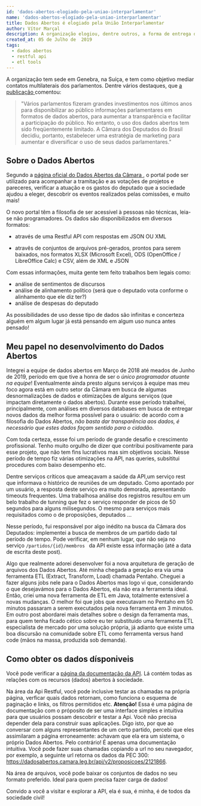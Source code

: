 ```yaml
---
id: 'dados-abertos-elogiado-pela-uniao-interparlamentar'
name: 'dados-abertos-elogiado-pela-uniao-interparlamentar'
title: Dados Abertos é elogiado pela União Interparlamentar
author: Vítor Marçal
description: A organização elogiou, dentre outros, a forma de entrega dos dados e a boa comunicação com a sociedade. Com muito orgulho, fui colaborador desse importante projeto para a sociedade civil.
created_at: 05 de Julho de  2019
tags:
  - dados abertos
  - restful api
  - etl tools
---
```


A organização tem sede em Genebra, na Suíça, e tem como objetivo mediar contatos multilaterais dos parlamentos. Dentre vários destaques,  que <a href="https://www.ipu.org/open-data-availability-not-enough-marketing-strategy-brazilian-chamber-deputies" title="Página da União Interparlamentar, link da notícia" target="_blank" rel="noopener noreferrer">a publicação </a> comentou:

>"Vários parlamentos fizeram grandes investimentos nos últimos anos para disponibilizar ao público informações parlamentares em formatos de dados abertos, para aumentar a transparência e facilitar a participação do público. No entanto, o uso dos dados abertos tem sido freqüentemente limitado. A Câmara dos Deputados do Brasil decidiu, portanto, estabelecer uma estratégia de marketing para aumentar e diversificar o uso de seus dados parlamentares."

## Sobre o Dados Abertos

Segundo a <a href="https://dadosbaertos.camara.leg.br/" title="Portal do Dados Abertos da Câmara dos Deputados" target="_blank" rel="noopener noreferrer">página oficial do Dados Abertos da Câmara </a>, o portal pode ser utilizado para acompanhar a tramitação e as votações de projetos e pareceres, verificar a atuação e os gastos do deputado que a sociedade ajudou a eleger, descobrir os eventos realizados pelas comissões, e muito mais!

O novo portal têm a filosofia de ser acessível à pessoas não técnicas, leia-se não programadores. Os dados são disponibilizados em diversos formatos:
  
  * através de uma Restful API com respostas em JSON OU XML
  
  * atravês de conjuntos de arquivos pré-gerados, prontos para serem baixados, nos formatos XLSX (Microsoft Excel), ODS (OpenOffice / LibreOffice Calc) e CSV, além de XML e JSON

Com essas informações, muita gente tem feito trabalhos bem legais como: 

  * análise de sentimentos de discursos
  * análise de alinhamento político (será que o deputado vota conforme o alinhamento que ele diz ter?)
  * análise de despesas do deputado 
 
As possibilidades de uso desse tipo de dados são infinitas e concerteza alguém em algum lugar já está pensando em algum uso nunca antes pensado!


## Meu papel no desenvolvimento do Dados Abertos

Integrei a equipe de dados abertos em Março de 2018 até meados de Junho de 2019, período em que tive a honra de ser o <em>único programador atuante na equipe</em>! Eventualmente ainda presto alguns serviços à equipe mas meu foco agora está em outro setor da Câmara em busca de algumas desnormalizações de dados e otimizações de alguns serviços (que impactam diretamente o dados abertos).
Durante esse período trabalhei, principalmente, com análises em diversos databases em busca de entregar novos dados da melhor forma possível para o usuário: de acordo com a filosofia do Dados Abertos, <em>não basta dar transparência aos dados, é necessário que estes dados façam sentido para o cidadão</em>.

Com toda certeza, essse foi um período de grande desafio e crescimento profissional. 
Tenho muito orgulho de dizer que contribui positivamente para esse projeto, que não tem fins lucrativos mas sim objetivos sociais.
Nesse período de tempo fiz várias otimizações na API, nas queries, subsititui procedures com baixo desempenho etc.

Dentre serviços críticos que ameaçavam a saúde da API,um serviço rest que informava o histórico de reuniões de um deputado. Como apontado por um usuário, a resposta deste serviço era muito demorada, apresentando timeouts frequentes.
Uma trabalhosa análise dos registros resultou em um belo trabalho de tunning que fez o serviço responder de picos de 50 segundos para alguns milisegundos. O mesmo para serviços mais requisitados como o de proposições, deputados ...

Nesse período, fui responsável por algo inédito na busca da Câmara dos Deputados: implementei a busca de membros de um partido dado tal período de tempo. Pode verificar, em nenhum lugar, que não seja no serviço <code>/partidos/{id}/membros </code> da API existe essa informação (até a data de escrita deste post).

Algo que realmente adorei desenvolver foi a nova arquitetura de geração de arquivos dos Dados Abertos. Até minha chegada a geração era
via uma ferramenta ETL (Extract, Transform, Load) chamada Pentaho. Cheguei a fazer alguns jobs nele para o Dados Abertos mas logo vi que, considerando o que desejavámos para o Dados Abertos, ela não era a ferramenta ideal. Então, criei uma nova ferramenta de ETL em Java, totalmente extensivel a novas mudanças. O melhor foi que jobs que executavam no Pentaho em 50 minutos passaram a serem executados pela nova ferramenta em 3 minutos. Em outro post abordarei mais detalhes sobre o design da ferramenta mas, para quem tenha ficado cético sobre eu ter substituido uma ferramenta ETL especialista de mercado por uma solução própria, já adianto que existe uma boa discursão na comunidade sobre ETL como ferramenta versus hand code (mãos na massa, produzida sob demanda).

## Como obter os dados dísponiveis

Você pode verificar a <a href="https://dadosbaertos.camara.leg.br/swagger/api.html" title="Página da documentação da API do Dados Abertos" target="_blank" rel="noopener noreferrer">página da documentação da API</a>. Lá contém todas as relações com os recursos (dados) abertos à sociedade. 

Na área da Api Restful, você pode inclusive testar as chamadas na própria página, verficar quais dados retornam, como funciona o esquema de paginação e links, os filtros permitidos etc. <strong>Atenção!</strong> Essa é uma página de documentação com o próposito de ser uma interface simples e intuitiva para que usuários possam descobrir e testar a Api. Você não precisa depender dela para construir suas aplicações. Digo isto, por que ao conversar com alguns representantes de um certo partido, percebi que eles assimilaram a página erroneamente: achavam que ela era um sistema, o próprio Dados Abertos. Pelo contrário! É apenas uma documentação intuitiva. Você pode fazer suas chamadas copiando a url no seu navegador, por exemplo, a seguinte url retorna os dados da PEC 300: <a href="https://dadosabertos.camara.leg.br/api/v2/proposicoes/2121866" title="PEC 300" target="_blank" rel="noopener noreferrer">https://dadosabertos.camara.leg.br/api/v2/proposicoes/2121866</a>.

Na área de arquivos, você pode baixar os conjuntos de dados no seu formato preferido. Ideal para quem precisa fazer carga de dados!

Convido a você a visitar e explorar a API, ela é sua, é minha, é de todos da sociedade civil!
